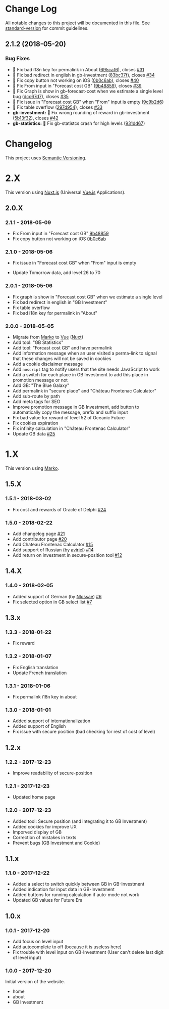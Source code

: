 # Change Log

All notable changes to this project will be documented in this file. See [standard-version](https://github.com/conventional-changelog/standard-version) for commit guidelines.

<a name="2.1.2"></a>
## 2.1.2 (2018-05-20)


### Bug Fixes

* :bug: Fix bad i18n key for permalink in About ([695caf6](https://github.com/FOE-Tools/FOE-Tools.github.io/commit/695caf6)), closes [#31](https://github.com/FOE-Tools/FOE-Tools.github.io/issues/31)
* :bug: Fix bad redirect in english in gb-investment ([83bc37f](https://github.com/FOE-Tools/FOE-Tools.github.io/commit/83bc37f)), closes [#34](https://github.com/FOE-Tools/FOE-Tools.github.io/issues/34)
* :bug: Fix copy button not working on iOS ([0b0c6ab](https://github.com/FOE-Tools/FOE-Tools.github.io/commit/0b0c6ab)), closes [#40](https://github.com/FOE-Tools/FOE-Tools.github.io/issues/40)
* :bug: Fix From input in "Forecast cost GB" ([9b48859](https://github.com/FOE-Tools/FOE-Tools.github.io/commit/9b48859)), closes [#39](https://github.com/FOE-Tools/FOE-Tools.github.io/issues/39)
* :bug: Fix Graph is show in gb-forecast-cost when we estimate a single level bug ([dcc67d7](https://github.com/FOE-Tools/FOE-Tools.github.io/commit/dcc67d7)), closes [#35](https://github.com/FOE-Tools/FOE-Tools.github.io/issues/35)
* :bug: Fix issue in "Forecast cost GB" when "From" input is empty ([9c9b2d6](https://github.com/FOE-Tools/FOE-Tools.github.io/commit/9c9b2d6))
* :bug: Fix table overflow ([297d954](https://github.com/FOE-Tools/FOE-Tools.github.io/commit/297d954)), closes [#33](https://github.com/FOE-Tools/FOE-Tools.github.io/issues/33)
* **gb-investment:** :bug: Fix wrong rounding of reward in gb-investment ([5b13f32](https://github.com/FOE-Tools/FOE-Tools.github.io/commit/5b13f32)), closes [#42](https://github.com/FOE-Tools/FOE-Tools.github.io/issues/42)
* **gb-statistics:** :bug: Fix gb-statistcs crash for high levels ([931dd67](https://github.com/FOE-Tools/FOE-Tools.github.io/commit/931dd67))



# Changelog

This project uses [Semantic Versioning](https://semver.org/).

# 2.X

This version using [Nuxt.js](https://nuxtjs.org/) (Universal [Vue.js](https://vuejs.org/) Applications).

## 2.0.X

### 2.1.1 - 2018-05-09

- Fix From input in "Forecast cost GB" [9b48859](https://github.com/FOE-Tools/FOE-Tools.github.io/commit/9b488590c44a89c518ad24ece46f5e647fe60851)
- Fix copy button not working on iOS [0b0c6ab](https://github.com/FOE-Tools/FOE-Tools.github.io/commit/0b0c6abd653753c6b27c2a55373666352726f110)

### 2.1.0 - 2018-05-06

- Fix issue in "Forecast cost GB" when "From" input is empty

- Update Tomorrow data, add level 26 to 70


### 2.0.1 - 2018-05-06

- Fix graph is show in "Forecast cost GB" when we estimate a single level
- Fix bad redirect in english in "GB Investment"
- Fix table overflow
- Fix bad i18n key for permalink in "About"

### 2.0.0 - 2018-05-05

- Migrate from [Marko](https://markojs.com/) to [Vue](https://vuejs.org/) ([Nuxt](https://nuxtjs.org/))
- Add tool: "GB Statistics"
- Add tool: "Forcast cost GB" and have permalink
- Add information message when an user visited a perma-link to signal that these changes will not be saved in cookies
- Add a cookie disclaimer message
- Add `noscript`  tag to notify users that the site needs JavaScript to work
- Add a switch for each place in GB Investment to add this place in promotion message or not
- Add GB: "The Blue Galaxy"
- Add permalink in "secure place" and "Château Frontenac Calculator"
- Add sub-route by path
- Add meta tags for SEO
- Improve promotion message in GB Investment, add button to automatically copy the message, prefix and suffix input
- Fix bad value for reward of level 52 of Oceanic Future
- Fix cookies expiration
- Fix infinity calculation in "Château Frontenac Calculator"
- Update GB data [#25](https://github.com/FOE-Tools/FOE-Tools.github.io/pull/25)

# 1.X

This version using [Marko](https://markojs.com/).

## 1.5.X

### 1.5.1 - 2018-03-02

-   Fix cost and rewards of Oracle of Delphi [#24](https://github.com/FOE-Tools/FOE-Tools.github.io/pull/24)

### 1.5.0 - 2018-02-22

- Add changelog page [#21](https://github.com/FOE-Tools/FOE-Tools.github.io/pull/21)
- Add contributor page [#20](https://github.com/FOE-Tools/FOE-Tools.github.io/pull/20)
- Add Chateau Frontenac Calculator [#15](https://github.com/FOE-Tools/FOE-Tools.github.io/pull/15)
- Add support of Russian (by [aviriel](https://github.com/aviriel)) [#14](https://github.com/FOE-Tools/FOE-Tools.github.io/pull/14)
- Add return on investment in secure-position tool [#12](https://github.com/FOE-Tools/FOE-Tools.github.io/pull/12)

## 1.4.X

### 1.4.0 - 2018-02-05

-   Added support of German (by [Nlossae](https://github.com/Nlossae)) [#6](https://github.com/FOE-Tools/FOE-Tools.github.io/pull/6)
-   Fix selected option in GB select list [#7](https://github.com/FOE-Tools/FOE-Tools.github.io/pull/7)

## 1.3.x

### 1.3.3 - 2018-01-22

- Fix reward

### 1.3.2 - 2018-01-07

- Fix English translation
- Update French translation

### 1.3.1 - 2018-01-06

- Fix permalink i18n key in about

### 1.3.0 - 2018-01-01

-   Added support of internationalization
-   Added support of English
-   Fix issue with secure position (bad checking for rest of cost of level)

## 1.2.x

### 1.2.2 - 2017-12-23

- Improve readability of secure-position

### 1.2.1 - 2017-12-23

- Updated home page

### 1.2.0 - 2017-12-23

- Added tool: Secure position (and integrating it to GB Investment)
- Added cookies for improve UX
- Imporved display of GB
- Correction of mistakes in texts
- Prevent bugs (GB Investment and Cookie)

## 1.1.x

### 1.1.0 - 2017-12-22

- Added a select to switch quickly between GB in GB-Investment
- Added indication for input data in GB-Investment
- Added buttons for running calculation if auto-mode not work
- Updated GB values for Future Era

## 1.0.x

### 1.0.1 - 2017-12-20

- Add focus on level input
- Add autocomplete to off (because it is useless here)
- Fix trouble with level input on GB-Investment (User can't delete last digit of level input)

### 1.0.0 - 2017-12-20

Initial version of the website.

- home
- about
- GB Investment
